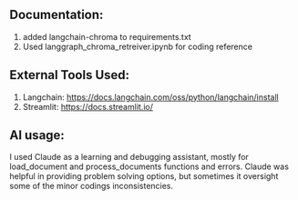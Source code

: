 ## Documentation:
1. added langchain-chroma to requirements.txt
2. Used langgraph_chroma_retreiver.ipynb for coding reference

## External Tools Used:
1. Langchain: https://docs.langchain.com/oss/python/langchain/install
2. Streamlit: https://docs.streamlit.io/

## AI usage:
I used Claude as a learning and debugging assistant, mostly for load_document and process_documents functions and errors.
Claude was helpful in providing problem solving options, but sometimes it oversight some of the minor codings inconsistencies.
